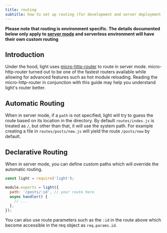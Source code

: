 ```yaml
---
title: routing
subtitle: how to set up routing (for development and server deployment)
---
```


**Please note that routing is environment specific. The details documented below only apply to [server mode](/guides/server-vs-serverless#server) and serverless environment will have their own custom routing**

## Introduction

Under the hood, light uses [micro-http-router](https://github.com/protocol114/micro-http-router) to route in server mode. micro-http-router turned out to be one of the fastest routers available while allowing for advanced features such as hot module reloading. Reading the micro-http-router in conjunction with this guide may help you understand light's router better.

## Automatic Routing

When in server mode, if a `path` is not specified, light will try to guess the route based on its location in the directory. By default `routes/index.js` is treated as `/`, but other than that, it will use the system path. For example creating a file in `routes/posts/new.js` will yield the route `/posts/new` by default.

## Declarative Routing

When in server mode, you can define custom paths which will override the automatic routing.

```js
const light = require('light');

module.exports = light({
  path: '/posts/:id', // your route here
  async handler() {
    // ...
  },
});
```

You can also use route parameters such as the `:id` in the route above which become accessible in the req object as `req.params.id`.
